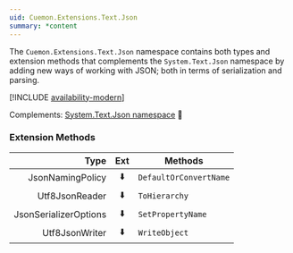 ```yaml
---
uid: Cuemon.Extensions.Text.Json
summary: *content
---
```

The `Cuemon.Extensions.Text.Json` namespace contains both types and extension methods that complements the `System.Text.Json` namespace by adding new ways of working with JSON; both in terms of serialization and parsing.

[!INCLUDE [availability-modern](../../includes/availability-modern.md)]

Complements: [System.Text.Json namespace](https://learn.microsoft.com/en-us/dotnet/api/system.text.json) 🔗

### Extension Methods

|Type|Ext|Methods|
|--:|:-:|---|
|JsonNamingPolicy|⬇️|`DefaultOrConvertName`|
|Utf8JsonReader|⬇️|`ToHierarchy`|
|JsonSerializerOptions|⬇️|`SetPropertyName`|
|Utf8JsonWriter|⬇️|`WriteObject`|
